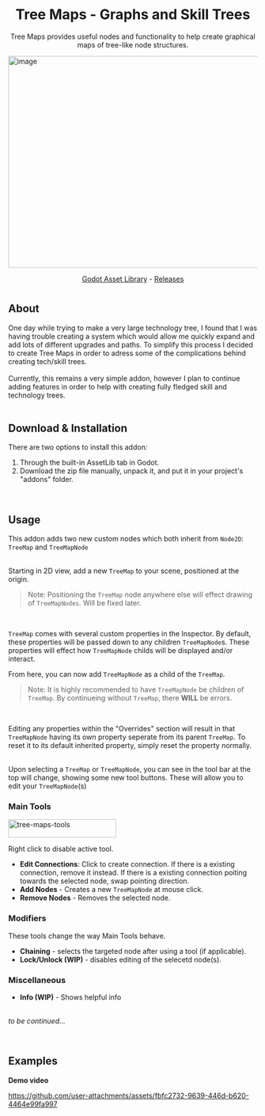 
<!-- image here -->
<!-- ![Annotation](url)-->
<h1 align="center">
	Tree Maps - Graphs and Skill Trees
</h1>
<p align="center">
	Tree Maps provides useful nodes and functionality to help create graphical maps of tree-like node structures.
</p>
<img width="1027" height="428" alt="image" src="https://github.com/user-attachments/assets/33846207-1cb2-458d-8d88-33f94e250fa7" />

<br>
<p align="center">
	<a href="https://godotengine.org/asset-library/">Godot Asset Library</a> -
	<a href="https://github.com/ToxicStarfall/skill-tree-addon/releases">Releases</a>
</p>

#

<h2>About</h2>
One day while trying to make a very large technology tree, I found that I was having trouble creating a system
which would allow me quickly expand and add lots of different upgrades and paths. To simplify this process
I decided to create Tree Maps in order to adress some of the complications behind creating tech/skill trees.
<br><br>
Currently, this remains a very simple addon, however I plan to continue adding features in order to help with
creating fully fledged skill and technology trees.
<br><br>

<h2>Download & Installation</h2>
There are two options to install this addon:
<ol>
	<li>Through the built-in AssetLib tab in Godot.</li>
	<li>Download the zip file manually, unpack it, and put it in your project's "addons" folder.</li>
</ol>

<br>
<h2>Usage</h2>

This addon adds two new custom nodes which both inherit from `Node2D`: `TreeMap` and `TreeMapNode`
<br><br>

Starting in 2D view, add a new `TreeMap` to your scene, positioned at the origin.

> Note: Positioning the `TreeMap` node anywhere else will effect drawing of `TreeMapNodes`.
> Will be fixed later.
<br>

`TreeMap` comes with several custom properties in the Inspector.
By default, these properties will be passed down to any children `TreeMapNode`s.
These properties will effect how `TreeMapNode` childs will be displayed and/or interact.

From here, you can now add `TreeMapNode` as a child of the `TreeMap`.
> Note: It is highly recommended to have `TreeMapNode` be children of `TreeMap`.
> By continueing without `TreeMap`, there **WILL** be errors.
<br>

Editing any properties within the "Overrides" section will result in that `TreeMapNode` having its own
property seperate from its parent `TreeMap`. To reset it to its default inherited property, simply
reset the property normally.
<br><br>

Upon selecting a `TreeMap` or `TreeMapNode`, you can see in the tool bar at the top will change,
showing some new tool buttons. These will allow you to edit your `TreeMapNode`(s)
<br>


<h3>Main Tools</h3>
<img width="218" height="37" alt="tree-maps-tools" src="https://github.com/user-attachments/assets/48c3f2ca-9a48-40e8-ad83-9c43c4e791ad" />

Right click to disable active tool.

- **Edit Connections**:
	Click to create connection.
	If there is a existing connection, remove it instead.
	If there is a existing connection poiting towards the selected node, swap pointing direction.
- **Add Nodes** - Creates a new `TreeMapNode` at mouse click.
- **Remove Nodes** - Removes the selected node.


<h3>Modifiers</h3>
These tools change the way Main Tools behave.

- **Chaining** - selects the targeted node after using a tool (if applicable).
- **Lock/Unlock (WIP)** - disables editing of the selecetd node(s).


<h3>Miscellaneous</h3>

- **Info (WIP)** - Shows helpful info
<br><br>


_to be continued..._

<br>
<h2>Examples</h2>

**Demo video**

https://github.com/user-attachments/assets/fbfc2732-9639-446d-b620-4464e99fa997
